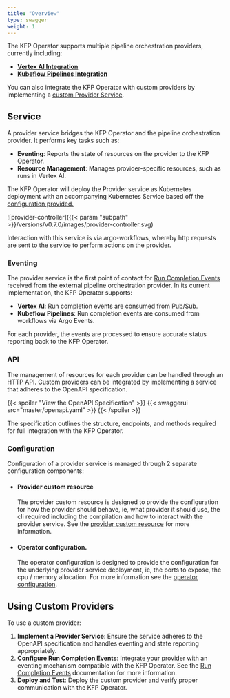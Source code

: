 ```yaml
---
title: "Overview"
type: swagger
weight: 1
---
```


The KFP Operator supports multiple pipeline orchestration providers, currently including:
- **[Vertex AI Integration](../vai)**
- **[Kubeflow Pipelines Integration](../kfp)**

You can also integrate the KFP Operator with custom providers by implementing a [custom Provider Service](#using-custom-providers).

## Service

A provider service bridges the KFP Operator and the pipeline orchestration provider. It performs key tasks such as:

- **Eventing**: Reports the state of resources on the provider to the KFP Operator.
- **Resource Management**: Manages provider-specific resources, such as runs in Vertex AI.

The KFP Operator will deploy the Provider service as Kubernetes deployment with an accompanying Kubernetes Service based
off the [configuration provided.](#configuration)

![provider-controller]({{< param "subpath" >}}/versions/v0.7.0/images/provider-controller.svg)

Interaction with this service is via argo-workflows, whereby http requests are sent to the service to perform actions on the provider.

### Eventing

The provider service is the first point of contact for [Run Completion Events](../../run-completion) received from the 
external pipeline orchestration provider. In its current implementation, the KFP Operator supports:

- **Vertex AI**: Run completion events are consumed from Pub/Sub.
- **Kubeflow Pipelines**: Run completion events are consumed from workflows via Argo Events.

For each provider, the events are processed to ensure accurate status reporting back to the KFP Operator.

### API

The management of resources for each provider can be handled through an HTTP API. Custom providers can be integrated by 
implementing a service that adheres to the OpenAPI specification.

{{< spoiler "View the OpenAPI Specification" >}}
{{< swaggerui src="master/openapi.yaml" >}}
{{< /spoiler >}}

The specification outlines the structure, endpoints, and methods required for full integration with the KFP Operator.

### Configuration
Configuration of a provider service is managed through 2 separate configuration components: 

- #### Provider custom resource 

  The provider custom resource is designed to provide the configuration for how the provider should behave, ie, what provider it should use, the cli required including the compilation
  and how to interact with the provider service. See the [provider custom resource](../../resources/provider) for more information.

- #### Operator configuration. 

  The operator configuration is designed to provide the configuration for the underlying provider service deployment, ie, the ports to expose, the cpu / memory allocation.
  For more information see the [operator configuration](../../configuration).

## Using Custom Providers

To use a custom provider:

1. **Implement a Provider Service**: Ensure the service adheres to the OpenAPI specification and handles eventing and state reporting appropriately.
2. **Configure Run Completion Events**: Integrate your provider with an eventing mechanism compatible with the KFP Operator. See the [Run Completion Events](../../run-completion) documentation for more information.
3. **Deploy and Test**: Deploy the custom provider and verify proper communication with the KFP Operator.

